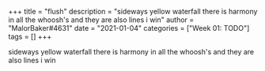 +++
title = "flush"
description = "sideways yellow waterfall there is harmony in all the whoosh's and they are also lines i win"
author = "MalorBaker#4631"
date = "2021-01-04"
categories = ["Week 01: TODO"]
tags = []
+++

sideways yellow waterfall there is harmony in all the whoosh's and they are also lines i win

